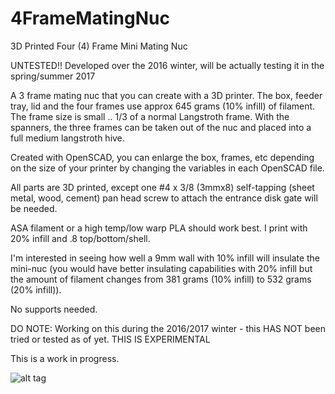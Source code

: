 # 4FrameMatingNuc
3D Printed Four (4) Frame Mini Mating Nuc

UNTESTED!! Developed over the 2016 winter, will be actually testing it in the spring/summer 2017

A 3 frame mating nuc that you can create with a 3D printer. The box, feeder tray, lid and the four frames use approx 645 grams (10% infill)
of filament. The frame size is small .. 1/3 of a normal Langstroth frame. With the spanners, the three frames can be taken out of the nuc and placed into a full medium langstroth hive. 

Created with OpenSCAD, you can enlarge the box, frames, etc depending on the size of your printer by changing the variables in each OpenSCAD file.

All parts are 3D printed, except one #4 x 3/8 (3mmx8) self-tapping (sheet metal, wood, cement) pan head screw to attach the entrance disk gate will be needed.

ASA filament or a high temp/low warp PLA should work best. I print with 20% infill and .8 top/bottom/shell.

I'm interested in seeing how well a 9mm wall with 10% infill will insulate the mini-nuc (you would have better insulating capabilities with 20% infill but the amount of filament changes from 381 grams (10% infill) to 532 grams (20% infill)).

No supports needed.

DO NOTE: Working on this during the 2016/2017 winter - this HAS NOT been tried or tested as of yet. THIS IS EXPERIMENTAL

This is a work in progress.

![alt tag](https://github.com/shadylanebees/3FrameMatingNuc/blob/master/blowout.png?raw=true)
